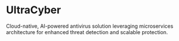 # UltraCyber
Cloud-native, AI-powered antivirus solution leveraging microservices architecture for enhanced threat detection and scalable protection.
